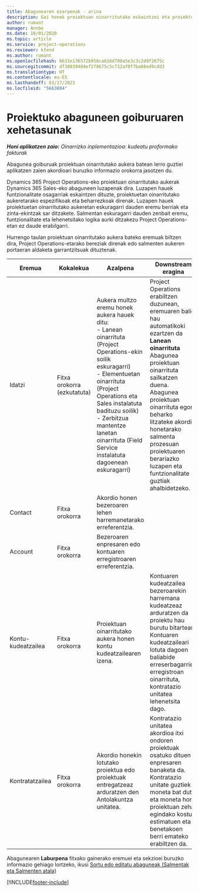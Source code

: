 ```yaml
---
title: Abagunearen ezarpenak - arina
description: Gai honek proiektuan oinarritutako eskaintzei eta proiektuetan oinarritutako aukera lerroei buruzko informazioa eskaintzen du.
author: rumant
manager: Annbe
ms.date: 10/01/2020
ms.topic: article
ms.service: project-operations
ms.reviewer: kfend
ms.author: rumant
ms.openlocfilehash: 6631e136572b958ca616d708a5e3c3c2d9f2675c
ms.sourcegitcommit: df30839484ef278675c5c712af0f7ba66ed9cdd3
ms.translationtype: HT
ms.contentlocale: eu-ES
ms.lasthandoff: 03/17/2021
ms.locfileid: "5663804"
---
```

# <a name="header-details-for-project-opportunities"></a>Proiektuko abaguneen goiburuaren xehetasunak

_**Honi aplikatzen zaio:** Oinarrizko inplementazioa: kudeatu proformako fakturak_

Abagunea goiburuak proiektuan oinarritutako aukera batean lerro guztiei aplikatzen zaien akordioari buruzko informazio orokorra jasotzen du.

Dynamics 365 Project Operations-eko proiektuan oinarritutako aukerak Dynamics 365 Sales-eko abaguneen luzapenak dira. Luzapen hauek funtzionalitate osagarriak eskaintzen dituzte, proiektuetan oinarritutako aukeretarako espezifikoak eta beharrezkoak direnak. Luzapen hauek proiektuetan oinarritutako aukeretan eskuragarri dauden eremu berriak eta zinta-ekintzak sar ditzakete. Salmentan eskuragarri dauden zenbait eremu, funtzionalitate eta lehenetsitako logika aurki ditzakezu Project Operations-etan ez daude erabilgarri.

Hurrengo taulan proiektuan oinarritutako aukera bateko eremuak biltzen dira, Project Operations-etarako bereziak direnak edo salmenten aukeren portaeran aldaketa garrantzitsuak dituztenak.

| **Eremua** | **Kokalekua** | **Azalpena** | **Downstream eragina** |
| --- | --- | --- | --- |
| Idatzi | Fitxa orokorra (ezkutatuta) | Aukera multzo eremu honek aukera hauek ditu:</br>- Lanean oinarrituta (Project Operations-ekin soilik eskuragarri)</br>- Elementuetan oinarrituta (Project Operations eta Sales instalatuta badituzu soilik)</br>- Zerbitzua mantentze lanetan oinarrituta (Field Service instalatuta dagoenean eskuragarri) | Project Operations erabiltzen duzunean, eremuaren balio hau automatikoki ezartzen da **Lanean oinarrituta** Abagunea proiektuan oinarrituta sailkatzen duena. Abagunea proiektuan oinarrituta egon beharko litzateke akordio honetarako salmenta prozesuan proiektuaren berariazko luzapen eta funtzionalitate guztiak ahalbidetzeko. |
| Contact | Fitxa orokorra | Akordio honen bezeroaren lehen harremanetarako erreferentzia. | |
| Account | Fitxa orokorra | Bezeroaren enpresaren edo kontuaren erregistroaren erreferentzia. | |
| Kontu-kudeatzailea | Fitxa orokorra | Proiektuan oinarritutako aukera honen kontu kudeatzailearen izena. | Kontuaren kudeatzailea bezeroarekin harremana kudeatzeaz arduratzen da proiektu hau burutu bitartean. Kontuaren kudeatzaileari lotuta dagoen baliabide erreserbagarrien erregistroan oinarrituta, kontratazio unitatea lehenetsita dago. |
| Kontratatzailea | Fitxa orokorra | Akordio honekin lotutako proiektua edo proiektuak entregatzeaz arduratzen den Antolakuntza unitatea. | Kontratazio unitatea akordioa itxi ondoren proiektuak osatuko dituen enpresaren banaketa da. Kontratazio unitate guztiek moneta bat dute, eta moneta hori proiektuan zehar egindako kostu estimatuen eta benetakoen berri emateko erabiltzen da. |

Abagunearen **Laburpena** fitxako gainerako eremuei eta sekzioei buruzko informazio gehiago lortzeko, ikusi [Sortu edo editatu abaguneak (Salmentak eta Salmenten atala)](https://docs.microsoft.com/dynamics365/sales-enterprise/create-edit-opportunity-sales)


[!INCLUDE[footer-include](../../includes/footer-banner.md)]
